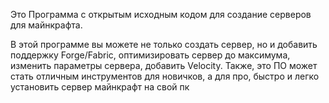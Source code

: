 Это Программа с открытым исходным кодом для создание серверов для майнкрафта.

В этой программе вы можете не только создать сервер, но и добавить поддержку Forge/Fabric, оптимизировать сервер до максимума,
изменить параметры сервера, добавить Velocity. Также, это ПО может стать отличным инструментов для новичков, а для про, быстро и легко установить сервер майнкрафт на свой пк
